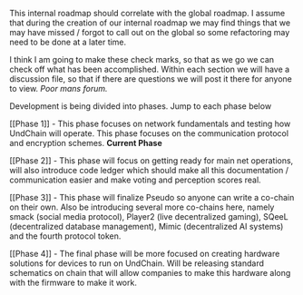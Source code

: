 
This internal roadmap should correlate with the global roadmap. I assume that during the creation of our internal roadmap we may find things that we may have missed / forgot to call out on the global so some refactoring may need to be done at a later time. 

I think I am going to make these check marks, so that as we go we can check off what has been accomplished. Within each section we will have a discussion file, so that if there are questions we will post it there for anyone to view. *Poor mans forum.*

Development is being divided into phases. Jump to each phase below

[[Phase 1]] - This phase focuses on network fundamentals and testing how UndChain will operate. This phase focuses on the communication protocol and encryption schemes. **Current Phase**

[[Phase 2]] - This phase will focus on getting ready for main net operations, will also introduce code ledger which should make all this documentation / communication easier and make voting and perception scores real. 

[[Phase 3]] - This phase will finalize Pseudo so anyone can write a co-chain on their own. Also be introducing several more co-chains here, namely smack (social media protocol), Player2 (live decentralized gaming), SQeeL (decentralized database management), Mimic (decentralized AI systems) and the fourth protocol token.

[[Phase 4]] - The final phase will be more focused on creating hardware solutions for devices to run on UndChain. Will be releasing standard schematics on chain that will allow companies to make this hardware along with the firmware to make it work.
